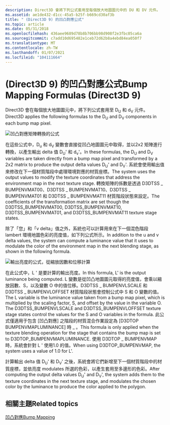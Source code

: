 ```yaml
---
description: Direct3D 會將下列公式套用至每個放大地圖圖元中的 DU 和 DV 元件。
ms.assetid: ae1de432-d1cc-45a5-b25f-b669cd30af3b
title: " (Direct3D 9) 的凹凸對應公式"
ms.topic: article
ms.date: 05/31/2018
ms.openlocfilehash: 436aee9689d78b8b706bb98d908f2e3fbc05ca6a
ms.sourcegitcommit: c7add10d695482e1ceb72d62b8a4ebd84ea050f7
ms.translationtype: MT
ms.contentlocale: zh-TW
ms.lasthandoff: 01/07/2021
ms.locfileid: "104111664"
---
```

# <a name="bump-mapping-formulas-direct3d-9"></a><span data-ttu-id="6cc2f-103"> (Direct3D 9) 的凹凸對應公式</span><span class="sxs-lookup"><span data-stu-id="6cc2f-103">Bump Mapping Formulas (Direct3D 9)</span></span>

<span data-ttu-id="6cc2f-104">Direct3D 會在每個放大地圖圖元中，將下列公式套用至 D<sub>U</sub> 和 d<sub>V</sub> 元件。</span><span class="sxs-lookup"><span data-stu-id="6cc2f-104">Direct3D applies the following formulas to the D<sub>U</sub> and D<sub>V</sub> components in each bump map pixel.</span></span>

![凹凸對應矩陣轉換的公式](images/dudv-transform.png)

<span data-ttu-id="6cc2f-106">在這些公式中，D<sub>u</sub> 和 d<sub>V</sub> 變數會直接從凹凸地圖圖元中取得，並以2x2 矩陣進行轉換，以產生輸出 delta 值 D<sub>U</sub>' 和 d<sub>v</sub>'。</span><span class="sxs-lookup"><span data-stu-id="6cc2f-106">In these formulas, the D<sub>U</sub> and D<sub>V</sub> variables are taken directly from a bump map pixel and transformed by a 2x2 matrix to produce the output delta values D<sub>U</sub>' and D<sub>V</sub>'.</span></span> <span data-ttu-id="6cc2f-107">系統會使用輸出值來修改在下一個材質階段中處理環境對應的材質座標。</span><span class="sxs-lookup"><span data-stu-id="6cc2f-107">The system uses the output values to modify the texture coordinates that address the environment map in the next texture stage.</span></span> <span data-ttu-id="6cc2f-108">轉換矩陣的係數是透過 D3DTSS \_ BUMPENVMAT00、D3DTSS \_ BUMPENVMAT10、D3DTSS \_ BUMPENVMAT01 和 D3DTSS \_ BUMPENVMAT11 材質階段狀態來設定。</span><span class="sxs-lookup"><span data-stu-id="6cc2f-108">The coefficients of the transformation matrix are set though the D3DTSS\_BUMPENVMAT00, D3DTSS\_BUMPENVMAT10, D3DTSS\_BUMPENVMAT01, and D3DTSS\_BUMPENVMAT11 texture stage states.</span></span>

<span data-ttu-id="6cc2f-109">除了「您」和「v delta」值之外，系統也可以計算用來在下一個混色階段 lambert 環境地圖色彩的亮度值，如下列公式所示。</span><span class="sxs-lookup"><span data-stu-id="6cc2f-109">In addition to the u and v delta values, the system can compute a luminance value that it uses to modulate the color of the environment map in the next blending stage, as shown in the following formula.</span></span>

![輸出亮度的公式，從縮放因數和位移計算](images/l-transform.png)

<span data-ttu-id="6cc2f-111">在此公式中，L ' 是要計算的輸出亮度。</span><span class="sxs-lookup"><span data-stu-id="6cc2f-111">In this formula, L' is the output luminance being computed.</span></span> <span data-ttu-id="6cc2f-112">L 變數是從凹凸地圖圖元取得的亮度值，會乘以縮放因數、S，以及變數 O 中的值位移。D3DTSS \_ BUMPENVLSCALE 和 D3DTSS \_ BUMPENVLOFFSET 材質階段狀態會控制公式中 S 和 O 變數的值。</span><span class="sxs-lookup"><span data-stu-id="6cc2f-112">The L variable is the luminance value taken from a bump map pixel, which is multiplied by the scaling factor, S, and offset by the value in the variable O. The D3DTSS\_BUMPENVLSCALE and D3DTSS\_BUMPENVLOFFSET texture stage states control the values for the S and O variables in the formula.</span></span> <span data-ttu-id="6cc2f-113">此公式僅適用于包含 [凹凸對應] 之階段的材質混合作業設定為 [D3DTOP BUMPENVMAPLUMINANCE] 時 \_ 。</span><span class="sxs-lookup"><span data-stu-id="6cc2f-113">This formula is only applied when the texture blending operation for the stage that contains the bump map is set to D3DTOP\_BUMPENVMAPLUMINANCE.</span></span> <span data-ttu-id="6cc2f-114">使用 D3DTOP \_ BUMPENVMAP 時，系統會針對 L ' 使用1.0 的值。</span><span class="sxs-lookup"><span data-stu-id="6cc2f-114">When using D3DTOP\_BUMPENVMAP, the system uses a value of 1.0 for L'.</span></span>

<span data-ttu-id="6cc2f-115">計算輸出 delta 值 D<sub>U</sub>' 和 D<sub>V</sub>' 之後，系統會將它們新增至下一個材質階段中的材質座標，並依亮度 modulates 所選的色彩，以產生套用至多邊形的色彩。</span><span class="sxs-lookup"><span data-stu-id="6cc2f-115">After computing the output delta values D<sub>U</sub>' and D<sub>V</sub>', the system adds them to the texture coordinates in the next texture stage, and modulates the chosen color by the luminance to produce the color applied to the polygon.</span></span>

## <a name="related-topics"></a><span data-ttu-id="6cc2f-116">相關主題</span><span class="sxs-lookup"><span data-stu-id="6cc2f-116">Related topics</span></span>

<dl> <dt>

[<span data-ttu-id="6cc2f-117">凹凸對應</span><span class="sxs-lookup"><span data-stu-id="6cc2f-117">Bump Mapping</span></span>](bump-mapping.md)
</dt> </dl>

 

 



